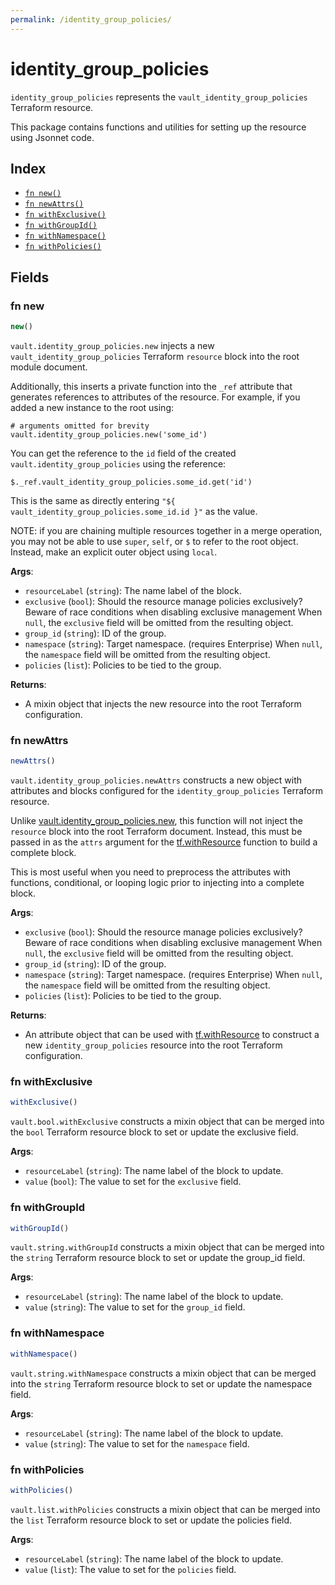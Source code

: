 ```yaml
---
permalink: /identity_group_policies/
---
```


# identity_group_policies

`identity_group_policies` represents the `vault_identity_group_policies` Terraform resource.



This package contains functions and utilities for setting up the resource using Jsonnet code.


## Index

* [`fn new()`](#fn-new)
* [`fn newAttrs()`](#fn-newattrs)
* [`fn withExclusive()`](#fn-withexclusive)
* [`fn withGroupId()`](#fn-withgroupid)
* [`fn withNamespace()`](#fn-withnamespace)
* [`fn withPolicies()`](#fn-withpolicies)

## Fields

### fn new

```ts
new()
```


`vault.identity_group_policies.new` injects a new `vault_identity_group_policies` Terraform `resource`
block into the root module document.

Additionally, this inserts a private function into the `_ref` attribute that generates references to attributes of the
resource. For example, if you added a new instance to the root using:

    # arguments omitted for brevity
    vault.identity_group_policies.new('some_id')

You can get the reference to the `id` field of the created `vault.identity_group_policies` using the reference:

    $._ref.vault_identity_group_policies.some_id.get('id')

This is the same as directly entering `"${ vault_identity_group_policies.some_id.id }"` as the value.

NOTE: if you are chaining multiple resources together in a merge operation, you may not be able to use `super`, `self`,
or `$` to refer to the root object. Instead, make an explicit outer object using `local`.

**Args**:
  - `resourceLabel` (`string`): The name label of the block.
  - `exclusive` (`bool`): Should the resource manage policies exclusively? Beware of race conditions when disabling exclusive management When `null`, the `exclusive` field will be omitted from the resulting object.
  - `group_id` (`string`): ID of the group.
  - `namespace` (`string`): Target namespace. (requires Enterprise) When `null`, the `namespace` field will be omitted from the resulting object.
  - `policies` (`list`): Policies to be tied to the group.

**Returns**:
- A mixin object that injects the new resource into the root Terraform configuration.


### fn newAttrs

```ts
newAttrs()
```


`vault.identity_group_policies.newAttrs` constructs a new object with attributes and blocks configured for the `identity_group_policies`
Terraform resource.

Unlike [vault.identity_group_policies.new](#fn-new), this function will not inject the `resource`
block into the root Terraform document. Instead, this must be passed in as the `attrs` argument for the
[tf.withResource](https://github.com/tf-libsonnet/core/tree/main/docs#fn-withresource) function to build a complete block.

This is most useful when you need to preprocess the attributes with functions, conditional, or looping logic prior to
injecting into a complete block.

**Args**:
  - `exclusive` (`bool`): Should the resource manage policies exclusively? Beware of race conditions when disabling exclusive management When `null`, the `exclusive` field will be omitted from the resulting object.
  - `group_id` (`string`): ID of the group.
  - `namespace` (`string`): Target namespace. (requires Enterprise) When `null`, the `namespace` field will be omitted from the resulting object.
  - `policies` (`list`): Policies to be tied to the group.

**Returns**:
  - An attribute object that can be used with [tf.withResource](https://github.com/tf-libsonnet/core/tree/main/docs#fn-withresource) to construct a new `identity_group_policies` resource into the root Terraform configuration.


### fn withExclusive

```ts
withExclusive()
```

`vault.bool.withExclusive` constructs a mixin object that can be merged into the `bool`
Terraform resource block to set or update the exclusive field.



**Args**:
  - `resourceLabel` (`string`): The name label of the block to update.
  - `value` (`bool`): The value to set for the `exclusive` field.


### fn withGroupId

```ts
withGroupId()
```

`vault.string.withGroupId` constructs a mixin object that can be merged into the `string`
Terraform resource block to set or update the group_id field.



**Args**:
  - `resourceLabel` (`string`): The name label of the block to update.
  - `value` (`string`): The value to set for the `group_id` field.


### fn withNamespace

```ts
withNamespace()
```

`vault.string.withNamespace` constructs a mixin object that can be merged into the `string`
Terraform resource block to set or update the namespace field.



**Args**:
  - `resourceLabel` (`string`): The name label of the block to update.
  - `value` (`string`): The value to set for the `namespace` field.


### fn withPolicies

```ts
withPolicies()
```

`vault.list.withPolicies` constructs a mixin object that can be merged into the `list`
Terraform resource block to set or update the policies field.



**Args**:
  - `resourceLabel` (`string`): The name label of the block to update.
  - `value` (`list`): The value to set for the `policies` field.
